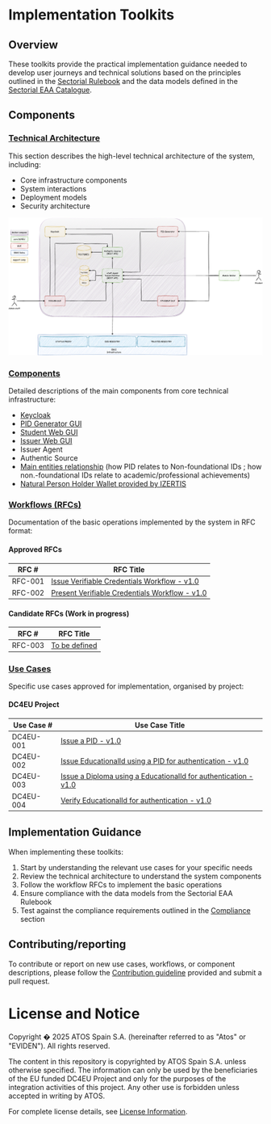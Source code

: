 # Implementation Toolkits

## Overview

These toolkits provide the practical implementation guidance needed to develop user journeys and technical solutions based on the principles outlined in the [Sectorial Rulebook](../../sectorial-rulebook/README.md) and the data models defined in the [Sectorial EAA Catalogue](../../sectorial-eaa-catalogue/README.md).

## Components

### [Technical Architecture](./technical-architecture/)

This section describes the high-level technical architecture of the system, including:

- Core infrastructure components
- System interactions
- Deployment models
- Security architecture

![Architecture Overview](./technical-architecture/images/DC4EU-architecture-general.png)

### [Components](./components/)

Detailed descriptions of the main components from core technical infrastructure:

- [Keycloak](./components/README.md)
- [PID Generator GUI](./components/pid-generator/README.md)
- [Student Web GUI](./components/verifier-gui/README.md)
- [Issuer Web GUI](./components/issuer-gui/README.md)
- Issuer Agent
- Authentic Source
- [Main entities relationship](./data_models_relationships.md) (how PID relates to Non-foundational IDs ; how non.-foundational IDs relate to academic/professional achievements)
- [Natural Person Holder Wallet provided by IZERTIS](./wallet/README.md)


### [Workflows (RFCs)](./workflows/)

Documentation of the basic operations implemented by the system in RFC format:

#### Approved RFCs

| **RFC #** | **RFC Title**                                                                                         |
|-----------|-------------------------------------------------------------------------------------------------------|
| RFC-001   | [Issue Verifiable Credentials Workflow - v1.0](./workflows/rfc001-issue-verifiable-credential.md)     |
| RFC-002   | [Present Verifiable Credentials Workflow - v1.0](./workflows/rfc002-present-verifiable-credential.md) |

#### Candidate RFCs (Work in progress)

| **RFC #** | **RFC Title**                                        |
|-----------|------------------------------------------------------|
| RFC-003   | [To be defined](./workflows/rfc003-to-be-defined.md) |

### [Use Cases](./use-cases/)

Specific use cases approved for implementation, organised by project:

#### DC4EU Project

| **Use Case #** | **Use Case Title**                                                                                              |
|----------------|-----------------------------------------------------------------------------------------------------------------|
| DC4EU-001      | [Issue a PID - v1.0](./use-cases/dc4eu/dc4eu-001-issue-pid.md)                                                  |
| DC4EU-002      | [Issue EducationalId using a PID for authentication - v1.0](./use-cases/dc4eu/dc4eu-002-issue-eudcationalId.md) |
| DC4EU-003      | [Issue a Diploma using a EducationalId for authentication - v1.0](./use-cases/dc4eu/dc4eu-003-issue-diploma.md) |
| DC4EU-004      | [Verify EducationalId for authentication - v1.0](./use-cases/dc4eu/dc4eu-004-verify-diploma.md)                 |


## Implementation Guidance

When implementing these toolkits:

1. Start by understanding the relevant use cases for your specific needs
2. Review the technical architecture to understand the system components
3. Follow the workflow RFCs to implement the basic operations
4. Ensure compliance with the data models from the Sectorial EAA Rulebook
5. Test against the compliance requirements outlined in the [Compliance](../compliance/) section

## Contributing/reporting

To contribute or report on new use cases, workflows, or component descriptions, please follow the [Contribution guideline](./contributing-guide.md) provided and submit a pull request.


# License and Notice

Copyright � 2025 ATOS Spain S.A. (hereinafter referred to as "Atos" or "EVIDEN"). All rights reserved.

The content in this repository is copyrighted by ATOS Spain S.A. unless otherwise specified. The information can only be used by the beneficiaries of the EU funded DC4EU Project and only for the purposes of the integration activities of this project. Any other use is forbidden unless accepted in writing by ATOS.

For complete license details, see [License Information](./docs/license.md).
